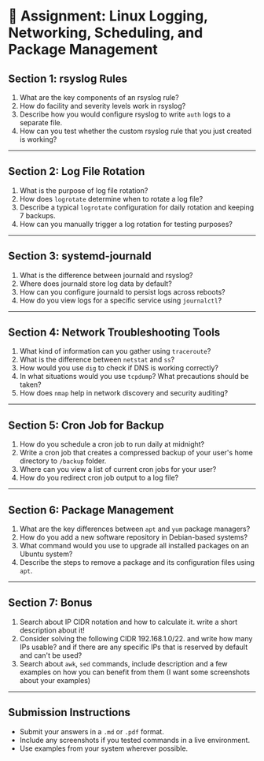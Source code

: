 
# 📘 Assignment: Linux Logging, Networking, Scheduling, and Package Management

## Section 1: rsyslog Rules
1. What are the key components of an rsyslog rule?
2. How do facility and severity levels work in rsyslog?
3. Describe how you would configure rsyslog to write `auth` logs to a separate file.
4. How can you test whether the custom rsyslog rule that you just created is working?

---

## Section 2: Log File Rotation
1. What is the purpose of log file rotation?
2. How does `logrotate` determine when to rotate a log file?
3. Describe a typical `logrotate` configuration for daily rotation and keeping 7 backups.
4. How can you manually trigger a log rotation for testing purposes?

---

## Section 3: systemd-journald
1. What is the difference between journald and rsyslog?
2. Where does journald store log data by default?
3. How can you configure journald to persist logs across reboots?
4. How do you view logs for a specific service using `journalctl`?

---

## Section 4: Network Troubleshooting Tools
1. What kind of information can you gather using `traceroute`?
2. What is the difference between `netstat` and `ss`?
3. How would you use `dig` to check if DNS is working correctly?
4. In what situations would you use `tcpdump`? What precautions should be taken?
5. How does `nmap` help in network discovery and security auditing?

---

## Section 5: Cron Job for Backup
1. How do you schedule a cron job to run daily at midnight?
2. Write a cron job that creates a compressed backup of your user's home directory to `/backup` folder.
3. Where can you view a list of current cron jobs for your user?
4. How do you redirect cron job output to a log file?

---

## Section 6: Package Management
1. What are the key differences between `apt` and `yum` package managers?
2. How do you add a new software repository in Debian-based systems?
3. What command would you use to upgrade all installed packages on an Ubuntu system?
4. Describe the steps to remove a package and its configuration files using `apt`.

---

## Section 7: Bonus
1. Search about IP CIDR notation and how to calculate it. write a short description about it!
2. Consider solving the following CIDR 192.168.1.0/22. and write how many IPs usable? and if there are any specific IPs that is reserved by default and can't be used?
3. Search about `awk`, `sed` commands, include description and a few examples on how you can benefit from them (I want some screenshots about your examples)

---

## Submission Instructions
- Submit your answers in a `.md` or `.pdf` format.
- Include any screenshots if you tested commands in a live environment.
- Use examples from your system wherever possible.
